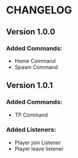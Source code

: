 # CHANGELOG 

## Version 1.0.0

### Added Commands:
- Home Command
- Spawn Command

## Version 1.0.1

### Added Commands:
- TP Command

### Added Listeners:
- Player join Listener
- Player leave listener